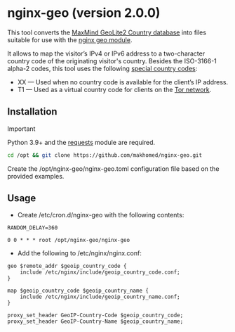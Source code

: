 # nginx-geo (version 2.0.0)

This tool converts the [MaxMind GeoLite2 Country database](https://dev.maxmind.com/geoip/geolite2-free-geolocation-data/) into files suitable for use with the [nginx geo module](https://nginx.org/en/docs/http/ngx_http_geo_module.html).

It allows to map the visitor’s IPv4 or IPv6 address to a two-character country code of the originating visitor's country. Besides the ISO-3166-1 alpha-2 codes, this tool uses the following [special country codes](https://developers.cloudflare.com/fundamentals/reference/http-headers/#cf-ipcountry):

* XX — Used when no country code is available for the client’s IP address.
* T1 — Used as a virtual country code for clients on the [Tor network](https://www.torproject.org/).

## Installation
> [!IMPORTANT]
> Python 3.9+ and the [requests](https://requests.readthedocs.io/) module are required.

```bash
cd /opt && git clone https://github.com/makhomed/nginx-geo.git
```

Create the /opt/nginx-geo/nginx-geo.toml configuration file based on the provided examples.

## Usage

- Create /etc/cron.d/nginx-geo with the following contents:

```cron
RANDOM_DELAY=360

0 0 * * * root /opt/nginx-geo/nginx-geo
```

- Add the following to /etc/nginx/nginx.conf:

```nginx
geo $remote_addr $geoip_country_code {
    include /etc/nginx/include/geoip_country_code.conf;
}

map $geoip_country_code $geoip_country_name {
    include /etc/nginx/include/geoip_country_name.conf;
}

proxy_set_header GeoIP-Country-Code $geoip_country_code;
proxy_set_header GeoIP-Country-Name $geoip_country_name;
```

